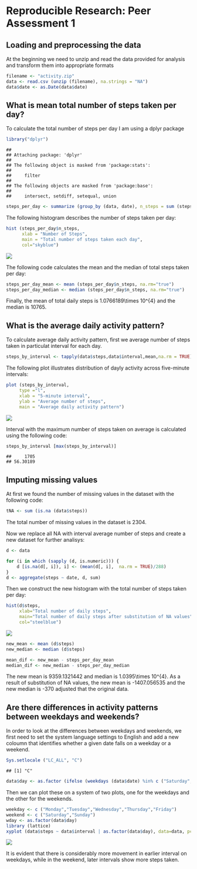 # Reproducible Research: Peer Assessment 1


## Loading and preprocessing the data
At the beginning we need to unzip and read the data provided for analysis and transform them into appropriate formats

```r
filename <- "activity.zip"
data <- read.csv (unzip (filename), na.strings = "NA")
data$date <- as.Date(data$date)
```

## What is mean total number of steps taken per day?

To calculate the total number of steps per day I am using a dplyr package

```r
library("dplyr")
```

```
## 
## Attaching package: 'dplyr'
## 
## The following object is masked from 'package:stats':
## 
##     filter
## 
## The following objects are masked from 'package:base':
## 
##     intersect, setdiff, setequal, union
```

```r
steps_per_day <- summarize (group_by (data, date), n_steps = sum (steps))
```

The following histogram describes the number of steps taken per day:

```r
hist (steps_per_day$n_steps,
      xlab = "Number of Steps", 
      main = "Total number of steps taken each day",
      col="skyblue")
```

![](PA1_template_files/figure-html/unnamed-chunk-3-1.png) 

The following code calculates the mean and the median of total steps taken per day:

```r
steps_per_day_mean <- mean (steps_per_day$n_steps, na.rm="true")
steps_per_day_median <- median (steps_per_day$n_steps, na.rm="true")
```

Finally, the mean of total daily steps is 1.0766189\times 10^{4} and the median is 10765.

## What is the average daily activity pattern?

To calculate average daily activity pattern, first we average number of steps taken in particulat interval for each day. 

```r
steps_by_interval <- tapply(data$steps,data$interval,mean,na.rm = TRUE)
```

The following plot illustrates distribution of dayly activity across five-minute intervals:

```r
plot (steps_by_interval, 
     type ="l",
     xlab = "5-minute interval",
     ylab = "Average number of steps",
     main = "Average daily activity pattern")
```

![](PA1_template_files/figure-html/unnamed-chunk-6-1.png) 

Interval with the maximum number of steps taken on average is calculated using the following code:

```r
steps_by_interval [max(steps_by_interval)]
```

```
##     1705 
## 56.30189
```

## Imputing missing values

At first we found the number of missing values in the dataset with the following code:

```r
tNA <- sum (is.na (data$steps))
```
The total number of missing values in the dataset is 2304.

Now we replace all NA with interval average number of steps and create a new dataset for further analisys: 

```r
d <- data

for (i in which (sapply (d, is.numeric))) {
    d [is.na(d[, i]), i] <- (mean(d[, i],  na.rm = TRUE)/288)
}
d <- aggregate(steps ~ date, d, sum)
```

Then we construct the new histogram with the total number of steps taken per day:

```r
hist(d$steps, 
     xlab="Total number of daily steps", 
     main="Total number of daily steps after substitution of NA values",
     col="steelblue")
```

![](PA1_template_files/figure-html/unnamed-chunk-10-1.png) 

```r
new_mean <- mean (d$steps)
new_median <- median (d$steps)

mean_dif <- new_mean - steps_per_day_mean
median_dif <- new_median - steps_per_day_median
```

The new mean is 9359.1321442 and median is 1.0395\times 10^{4}. As a result of substitution of NA values, the new mean is -1407.056535 and the new median is -370 adjusted that the original data.

## Are there differences in activity patterns between weekdays and weekends?

In order to look at the differences between weekdays and weekends, we first need to set the system language settings to English and add a new coloumn that identifies whether a given date falls on a weekday or a weekend.

```r
Sys.setlocale ("LC_ALL", "C")
```

```
## [1] "C"
```

```r
data$day <- as.factor (ifelse (weekdays (data$date) %in% c ("Saturday","Sunday"), "Weekend", "Weekday"))
```

Then we can plot these on a system of two plots, one for the weekdays and the other for the weekends.


```r
weekday <- c ("Monday","Tuesday","Wednesday","Thursday","Friday")
weekend <- c ("Saturday","Sunday")
wday <- as.factor(data$day)
library (lattice)
xyplot (data$steps ~ data$interval | as.factor(data$day), data=data, pch=1, xlab="Interval",  ylab="Number of steps",layout = c (1,2), type = "l")
```

![](PA1_template_files/figure-html/unnamed-chunk-12-1.png) 

It is evident that there is considerably more movement in earlier interval on weekdays, while in the weekend, later intervals show more steps taken.
